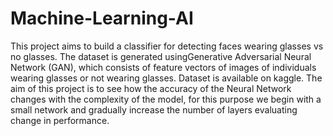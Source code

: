 # Machine-Learning-AI
This project aims to build a classifier for detecting faces wearing glasses vs no glasses.
The dataset is generated usingGenerative Adversarial Neural Network (GAN), which consists of feature vectors of images
of individuals wearing glasses or not wearing glasses. Dataset is available on kaggle.
The aim of this project is to see how the accuracy of the Neural Network changes with the complexity of the model, for this purpose we begin with a small network and gradually increase the number of layers evaluating change in performance.
